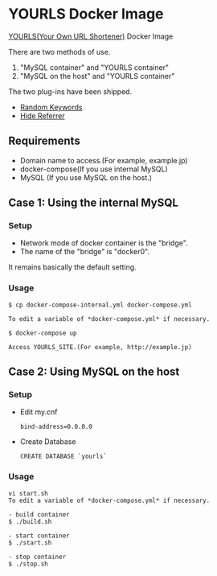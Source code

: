 # YOURLS Docker Image

[YOURLS\(Your Own URL Shortener\)](http://yourls.org/) Docker Image


There are two methods of use.

1. "MySQL container" and "YOURLS container"
2. "MySQL on the host" and "YOURLS container"


The two plug-ins have been shipped.

- [Random Keywords](https://github.com/YOURLS/random-keywords/)
- [Hide Referrer](https://github.com/Sire/yourls-hide-referrer)


## Requirements

- Domain name to access.(For example, example.jp)
- docker-compose(If you use internal MySQL)
- MySQL (If you use MySQL on the host.)


## Case 1: Using the internal MySQL

### Setup

- Network mode of docker container is the "bridge".
- The name of the "bridge" is "docker0".

It remains basically the default setting.

### Usage

```
$ cp docker-compose-internal.yml docker-compose.yml

To edit a variable of *docker-compose.yml* if necessary.

$ docker-compose up

Access YOURLS_SITE.(For example, http://example.jp)
```

## Case 2: Using MySQL on the host

### Setup

- Edit my.cnf
    ```
    bind-address=0.0.0.0
    ```

- Create Database
    ```
    CREATE DATABASE `yourls`
    ```

### Usage

```
vi start.sh
To edit a variable of *docker-compose.yml* if necessary.

- build container
$ ./build.sh

- start container
$ ./start.sh

- stop container
$ ./stop.sh

```
